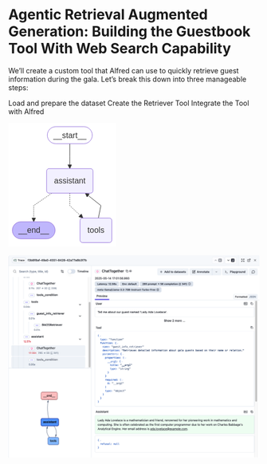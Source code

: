 # Agentic Retrieval Augmented Generation: Building the Guestbook Tool With Web Search Capability

We’ll create a custom tool that Alfred can use to quickly retrieve guest information during the gala. Let’s break this down into three manageable steps:

Load and prepare the dataset
Create the Retriever Tool
Integrate the Tool with Alfred

![compiled_graph](./compiled_graph.png)

![langfuse](./langfuse.png)
